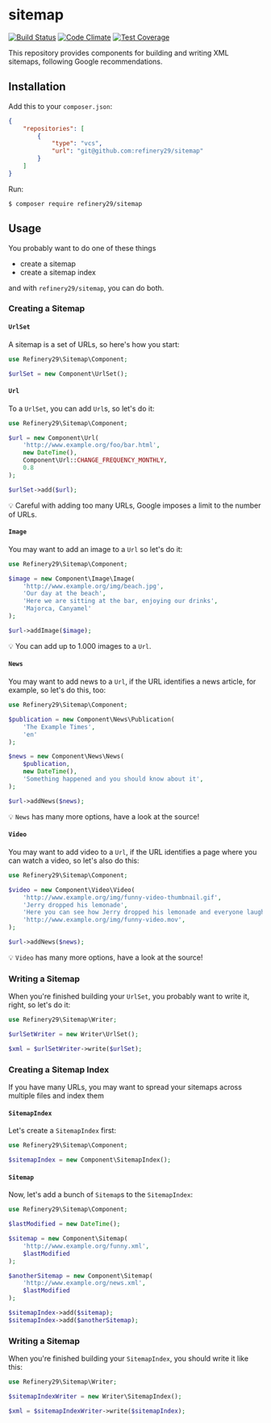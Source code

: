 # sitemap

[![Build Status](https://magnum.travis-ci.com/refinery29/sitemap.svg?token=WxyzZysW5QK9hWX3J4Yg&branch=master)](https://magnum.travis-ci.com/refinery29/sitemap)
[![Code Climate](https://codeclimate.com/repos/56097df9e30ba0204400134a/badges/20b2bfd26b3fe961243f/gpa.svg)](https://codeclimate.com/repos/56097df9e30ba0204400134a/feed)
[![Test Coverage](https://codeclimate.com/repos/56097df9e30ba0204400134a/badges/20b2bfd26b3fe961243f/coverage.svg)](https://codeclimate.com/repos/56097df9e30ba0204400134a/coverage)

This repository provides components for building and writing XML sitemaps, following Google recommendations.

## Installation

Add this to your `composer.json`:

```json
{
    "repositories": [
        {
            "type": "vcs",
            "url": "git@github.com:refinery29/sitemap"
        }
    ]
}
```

Run:

```
$ composer require refinery29/sitemap
```

## Usage

You probably want to do one of these things

* create a sitemap
* create a sitemap index

and with `refinery29/sitemap`, you can do both.

### Creating a Sitemap

#### `UrlSet`

A sitemap is a set of URLs, so here's how you start:


```php
use Refinery29\Sitemap\Component;

$urlSet = new Component\UrlSet();
```

#### `Url`

To a `UrlSet`, you can add `Url`s, so let's do it:

```php
use Refinery29\Sitemap\Component;

$url = new Component\Url(
    'http://www.example.org/foo/bar.html',
    new DateTime(),
    Component\Url::CHANGE_FREQUENCY_MONTHLY,
    0.8
);

$urlSet->add($url);
```

:bulb: Careful with adding too many URLs, Google imposes a limit to the number of URLs.
 
#### `Image`

You may want to add an image to a `Url` so let's do it:
 
```php
use Refinery29\Sitemap\Component;

$image = new Component\Image\Image(
    'http://www.example.org/img/beach.jpg',
    'Our day at the beach',
    'Here we are sitting at the bar, enjoying our drinks',
    'Majorca, Canyamel'
);

$url->addImage($image);
```

:bulb: You can add up to 1.000 images to a `Url`.

#### `News`

You may want to add news to a `Url`, if the URL identifies a news article, for example, so let's do this, too:
 
```php
use Refinery29\Sitemap\Component;

$publication = new Component\News\Publication(
    'The Example Times',
    'en'
);

$news = new Component\News\News(
    $publication,
    new DateTime(),
    'Something happened and you should know about it',
);

$url->addNews($news);
```

:bulb: `News` has many more options, have a look at the source!

#### `Video`

You may want to add video to a `Url`, if the URL identifies a page where you can watch a video, so let's also do this:
 
```php
use Refinery29\Sitemap\Component;

$video = new Component\Video\Video(
    'http://www.example.org/img/funny-video-thumbnail.gif',
    'Jerry dropped his lemonade',
    'Here you can see how Jerry dropped his lemonade and everyone laughs, it is really funny!',
    'http://www.example.org/img/funny-video.mov',
);

$url->addNews($news);
```

:bulb: `Video` has many more options, have a look at the source!


### Writing a Sitemap

When you're finished building your `UrlSet`, you probably want to write it, right, so let's do it:

```php
use Refinery29\Sitemap\Writer;

$urlSetWriter = new Writer\UrlSet();

$xml = $urlSetWriter->write($urlSet);
```

### Creating a Sitemap Index

If you have many URLs, you may want to spread your sitemaps across multiple files and index them

#### `SitemapIndex`

Let's create a `SitemapIndex` first:
 
```php
use Refinery29\Sitemap\Component;

$sitemapIndex = new Component\SitemapIndex();
```

#### `Sitemap`

Now, let's add a bunch of `Sitemap`s to the `SitemapIndex`:


```php
use Refinery29\Sitemap\Component;

$lastModified = new DateTime();

$sitemap = new Component\Sitemap(
    'http://www.example.org/funny.xml',
    $lastModified
);

$anotherSitemap = new Component\Sitemap(
    'http://www.example.org/news.xml',
    $lastModified
);

$sitemapIndex->add($sitemap);
$sitemapIndex->add($anotherSitemap);
```

### Writing a Sitemap

When you're finished building your `SitemapIndex`, you should write it like this:

```php
use Refinery29\Sitemap\Writer;

$sitemapIndexWriter = new Writer\SitemapIndex();

$xml = $sitemapIndexWriter->write($sitemapIndex);
```


